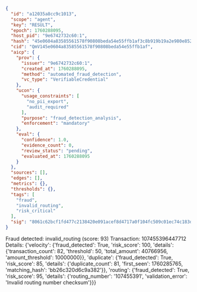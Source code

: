 ```json
{
  "id": "a12035a8cc9c1013",
  "scope": "agent",
  "key": "RESULT",
  "epoch": 1760288095,
  "host_pid": "9e6742732c60:1",
  "hash": "45e0604a83585561578f90808beda54e55ffb1af3c8b919b19a2e980e852cda6",
  "cid": "QmV145e0604a83585561578f90808beda54e55ffb1af",
  "aicp": {
    "prov": {
      "issuer": "9e6742732c60:1",
      "created_at": 1760288095,
      "method": "automated_fraud_detection",
      "vc_type": "VerifiableCredential"
    },
    "ucon": {
      "usage_constraints": [
        "no_pii_export",
        "audit_required"
      ],
      "purpose": "fraud_detection_analysis",
      "enforcement": "mandatory"
    },
    "eval": {
      "confidence": 1.0,
      "evidence_count": 0,
      "review_status": "pending",
      "evaluated_at": 1760288095
    }
  },
  "sources": [],
  "edges": [],
  "metrics": {},
  "thresholds": {},
  "tags": [
    "fraud",
    "invalid_routing",
    "risk_critical"
  ],
  "sig": "8061c62bcf1fd477c2138420e091acef8d4717a0f104fc509c01ec74c183d81d"
}
```

Fraud detected: invalid_routing (score: 93)
Transaction: 107455396447712
Details: {'velocity': {'fraud_detected': True, 'risk_score': 100, 'details': {'transaction_count': 82, 'threshold': 50, 'total_amount': 40766956, 'amount_threshold': 10000000}}, 'duplicate': {'fraud_detected': True, 'risk_score': 85, 'details': {'duplicate_count': 81, 'first_seen': 1760285765, 'matching_hash': 'bb26c320d6c9a382'}}, 'routing': {'fraud_detected': True, 'risk_score': 95, 'details': {'routing_number': '107455391', 'validation_error': 'Invalid routing number checksum'}}}